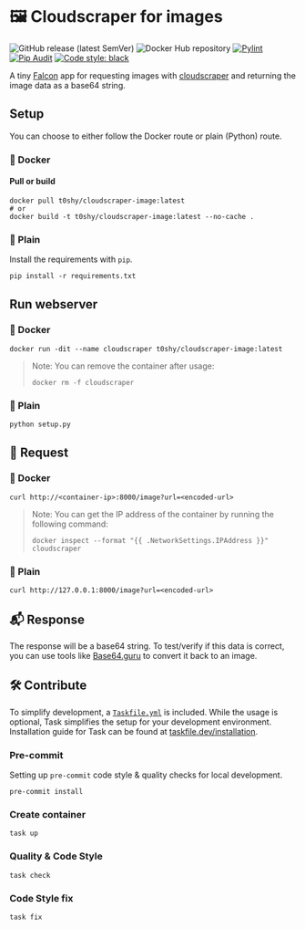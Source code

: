 # 🖼️ Cloudscraper for images

![GitHub release (latest SemVer)](https://img.shields.io/github/v/release/ToshY/cloudscraper-image?sort=semver)
![Docker Hub repository](https://img.shields.io/badge/Docker%20Hub-t0shy%2Fcloudscraper--image-blue)
[![Pylint](https://github.com/ToshY/cloudscraper-image/actions/workflows/pylint.yml/badge.svg)](https://github.com/ToshY/cloudscraper-image/actions/workflows/pylint.yml/badge.svg)
[![Pip Audit](https://github.com/ToshY/cloudscraper-image/actions/workflows/security.yml/badge.svg)](https://github.com/ToshY/cloudscraper-image/actions/workflows/security.yml/badge.svg)
[![Code style: black](https://img.shields.io/badge/Code%20Style-Black-000000.svg)](https://github.com/psf/black)

A tiny [Falcon](https://github.com/falconry/falcon) app for requesting images
with [cloudscraper](https://github.com/VeNoMouS/cloudscraper) and returning the image data as a base64 string.

## Setup

You can choose to either follow the Docker route or plain (Python) route.

### 🐋 Docker

#### Pull or build

```shell
docker pull t0shy/cloudscraper-image:latest
# or
docker build -t t0shy/cloudscraper-image:latest --no-cache .
```

### 🐍 Plain

Install the requirements with `pip`.

```shell
pip install -r requirements.txt
```

## Run webserver

### 🐋 Docker

```shell
docker run -dit --name cloudscraper t0shy/cloudscraper-image:latest
```

> Note: You can remove the container after usage:
> ```shell
> docker rm -f cloudscraper
> ```

### 🐍 Plain

```shell
python setup.py
```

## 📨 Request

### 🐋 Docker

```shell
curl http://<container-ip>:8000/image?url=<encoded-url>
```

> Note: You can get the IP address of the container by running the following command:
> ```shell
> docker inspect --format "{{ .NetworkSettings.IPAddress }}" cloudscraper
> ```

### 🐍 Plain

```shell
curl http://127.0.0.1:8000/image?url=<encoded-url>
```

## 📬 Response

The response will be a base64 string. To test/verify if this data is correct, you can use tools
like [Base64.guru](https://base64.guru/converter/decode/image) to convert it back to an image.

## 🛠️ Contribute

To simplify development, a [`Taskfile.yml`](./Taskfile.yml) is included. While the usage is optional, Task simplifies
the
setup for your development environment. Installation guide for Task can be found
at [taskfile.dev/installation](https://taskfile.dev/installation/).

### Pre-commit

Setting up `pre-commit` code style & quality checks for local development.

```shell
pre-commit install
```

### Create container

```shell
task up
```

### Quality & Code Style

```shell
task check
```

### Code Style fix

```shell
task fix
```
